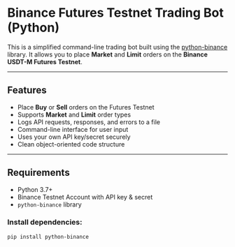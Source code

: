 
#  Binance Futures Testnet Trading Bot (Python)

This is a simplified command-line trading bot built using the [python-binance](https://github.com/sammchardy/python-binance) library. It allows you to place **Market** and **Limit** orders on the **Binance USDT-M Futures Testnet**.

---

##  Features

-  Place **Buy** or **Sell** orders on the Futures Testnet
-  Supports **Market** and **Limit** order types
-  Logs API requests, responses, and errors to a file
-  Command-line interface for user input
-  Uses your own API key/secret securely
-  Clean object-oriented code structure

---

##  Requirements

- Python 3.7+
- Binance Testnet Account with API key & secret
- `python-binance` library

### Install dependencies:

```bash
pip install python-binance
